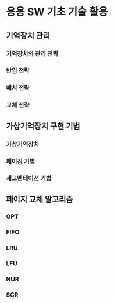# 응용 SW 기초 기술 활용
## 기억장치 관리
### 기억장치의 관리 전략
### 반입 전략
### 배치 전략
### 교체 전략
## 가상기억장치 구현 기법
### 가상기억장치
### 페이징 기법
### 세그멘테이션 기법
## 페이지 교체 알고리즘
### OPT
### FIFO
### LRU
### LFU
### NUR
### SCR

